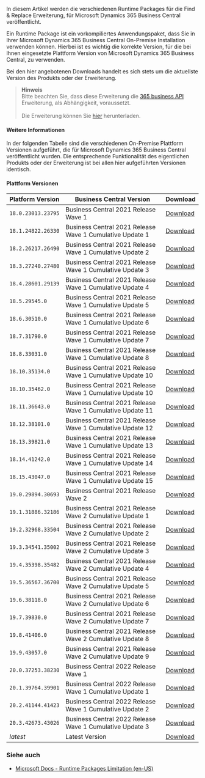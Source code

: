 ﻿In diesem Artikel werden die verschiedenen Runtime Packages für die Find & Replace Erweiterung, für Microsoft Dynamics 365 Business Central veröffentlicht.

Ein Runtime Package ist ein vorkompiliertes Anwendungspaket, dass Sie in Ihrer Microsoft Dynamics 365 Business Central On-Premise Installation verwenden können. Hierbei ist es wichtig die korrekte Version, für die bei Ihnen eingesetzte Plattform Version von Microsoft Dynamics 365 Business Central, zu verwenden.

Bei den hier angebotenen Downloads handelt es sich stets um die aktuellste Version des Produkts oder der Erweiterung.

>**Hinweis**<br>Bitte beachten Sie, dass diese Erweiterung die [365 business API](../365-business-api/) Erweiterung, als Abhängigkeit, voraussetzt.<br><br>Die Erweiterung können Sie [hier](../365-business-api/) herunterladen.

#### Weitere Informationen

In der folgenden Tabelle sind die verschiedenen On-Premise Plattform Versionen aufgeführt, die für Microsoft Dynamics 365 Business Central veröffentlicht wurden. Die entsprechende Funktionalität des eigentlichen Produkts oder der Erweiterung ist bei allen hier aufgeführten Versionen identisch.

#### Plattform Versionen

| Platform Version | Business Central Version | Download |
| --- | --- | --- |
| `18.0.23013.23795` | Business Central 2021 Release Wave 1  | [Download](https://365businessapi.com/api/SoftwareDownload?AppId=43382cd0-11d4-401a-a3c7-d22f954ca99b&version=18.0.23013.23795) |
| `18.1.24822.26330` | Business Central 2021 Release Wave 1 Cumulative Update 1 | [Download](https://365businessapi.com/api/SoftwareDownload?AppId=43382cd0-11d4-401a-a3c7-d22f954ca99b&version=18.1.24822.26330) |
| `18.2.26217.26490` | Business Central 2021 Release Wave 1 Cumulative Update 2 | [Download](https://365businessapi.com/api/SoftwareDownload?AppId=43382cd0-11d4-401a-a3c7-d22f954ca99b&version=18.2.26217.26490) |
| `18.3.27240.27480` | Business Central 2021 Release Wave 1 Cumulative Update 3 | [Download](https://365businessapi.com/api/SoftwareDownload?AppId=43382cd0-11d4-401a-a3c7-d22f954ca99b&version=18.3.27240.27480) |
| `18.4.28601.29139` | Business Central 2021 Release Wave 1 Cumulative Update 4 | [Download](https://365businessapi.com/api/SoftwareDownload?AppId=43382cd0-11d4-401a-a3c7-d22f954ca99b&version=18.4.28601.29139) |
| `18.5.29545.0` | Business Central 2021 Release Wave 1 Cumulative Update 5 | [Download](https://365businessapi.com/api/SoftwareDownload?AppId=43382cd0-11d4-401a-a3c7-d22f954ca99b&version=18.5.29545.0) |
| `18.6.30510.0` | Business Central 2021 Release Wave 1 Cumulative Update 6 | [Download](https://365businessapi.com/api/SoftwareDownload?AppId=43382cd0-11d4-401a-a3c7-d22f954ca99b&version=18.6.30510.0) |
| `18.7.31790.0` | Business Central 2021 Release Wave 1 Cumulative Update 7 | [Download](https://365businessapi.com/api/SoftwareDownload?AppId=43382cd0-11d4-401a-a3c7-d22f954ca99b&version=18.7.31790.0) |
| `18.8.33031.0` | Business Central 2021 Release Wave 1 Cumulative Update 8 | [Download](https://365businessapi.com/api/SoftwareDownload?AppId=43382cd0-11d4-401a-a3c7-d22f954ca99b&version=18.8.33031.0) |
| `18.10.35134.0` | Business Central 2021 Release Wave 1 Cumulative Update 10 | [Download](https://365businessapi.com/api/SoftwareDownload?AppId=43382cd0-11d4-401a-a3c7-d22f954ca99b&version=18.10.35134.0) |
| `18.10.35462.0` | Business Central 2021 Release Wave 1 Cumulative Update 10 | [Download](https://365businessapi.com/api/SoftwareDownload?AppId=43382cd0-11d4-401a-a3c7-d22f954ca99b&version=18.10.35462.0) |
| `18.11.36643.0` | Business Central 2021 Release Wave 1 Cumulative Update 11 | [Download](https://365businessapi.com/api/SoftwareDownload?AppId=43382cd0-11d4-401a-a3c7-d22f954ca99b&version=18.11.36643.0) |
| `18.12.38101.0` | Business Central 2021 Release Wave 1 Cumulative Update 12 | [Download](https://365businessapi.com/api/SoftwareDownload?AppId=43382cd0-11d4-401a-a3c7-d22f954ca99b&version=18.12.38101.0) |
| `18.13.39821.0` | Business Central 2021 Release Wave 1 Cumulative Update 13 | [Download](https://365businessapi.com/api/SoftwareDownload?AppId=43382cd0-11d4-401a-a3c7-d22f954ca99b&version=18.13.39821.0) |
| `18.14.41242.0` | Business Central 2021 Release Wave 1 Cumulative Update 14 | [Download](https://365businessapi.com/api/SoftwareDownload?AppId=43382cd0-11d4-401a-a3c7-d22f954ca99b&version=18.14.41242.0) |
| `18.15.43047.0` | Business Central 2021 Release Wave 1 Cumulative Update 15 | [Download](https://365businessapi.com/api/SoftwareDownload?AppId=43382cd0-11d4-401a-a3c7-d22f954ca99b&version=18.15.43047.0) |
| `19.0.29894.30693` | Business Central 2021 Release Wave 2  | [Download](https://365businessapi.com/api/SoftwareDownload?AppId=43382cd0-11d4-401a-a3c7-d22f954ca99b&version=19.0.29894.30693) |
| `19.1.31886.32186` | Business Central 2021 Release Wave 2 Cumulative Update 1 | [Download](https://365businessapi.com/api/SoftwareDownload?AppId=43382cd0-11d4-401a-a3c7-d22f954ca99b&version=19.1.31886.32186) |
| `19.2.32968.33504` | Business Central 2021 Release Wave 2 Cumulative Update 2 | [Download](https://365businessapi.com/api/SoftwareDownload?AppId=43382cd0-11d4-401a-a3c7-d22f954ca99b&version=19.2.32968.33504) |
| `19.3.34541.35002` | Business Central 2021 Release Wave 2 Cumulative Update 3 | [Download](https://365businessapi.com/api/SoftwareDownload?AppId=43382cd0-11d4-401a-a3c7-d22f954ca99b&version=19.3.34541.35002) |
| `19.4.35398.35482` | Business Central 2021 Release Wave 2 Cumulative Update 4 | [Download](https://365businessapi.com/api/SoftwareDownload?AppId=43382cd0-11d4-401a-a3c7-d22f954ca99b&version=19.4.35398.35482) |
| `19.5.36567.36700` | Business Central 2021 Release Wave 2 Cumulative Update 5 | [Download](https://365businessapi.com/api/SoftwareDownload?AppId=43382cd0-11d4-401a-a3c7-d22f954ca99b&version=19.5.36567.36700) |
| `19.6.38118.0` | Business Central 2021 Release Wave 2 Cumulative Update 6 | [Download](https://365businessapi.com/api/SoftwareDownload?AppId=43382cd0-11d4-401a-a3c7-d22f954ca99b&version=19.6.38118.0) |
| `19.7.39830.0` | Business Central 2021 Release Wave 2 Cumulative Update 7 | [Download](https://365businessapi.com/api/SoftwareDownload?AppId=43382cd0-11d4-401a-a3c7-d22f954ca99b&version=19.7.39830.0) |
| `19.8.41406.0` | Business Central 2021 Release Wave 2 Cumulative Update 8 | [Download](https://365businessapi.com/api/SoftwareDownload?AppId=43382cd0-11d4-401a-a3c7-d22f954ca99b&version=19.8.41406.0) |
| `19.9.43057.0` | Business Central 2021 Release Wave 2 Cumulative Update 9 | [Download](https://365businessapi.com/api/SoftwareDownload?AppId=43382cd0-11d4-401a-a3c7-d22f954ca99b&version=19.9.43057.0) |
| `20.0.37253.38230` | Business Central 2022 Release Wave 1  | [Download](https://365businessapi.com/api/SoftwareDownload?AppId=43382cd0-11d4-401a-a3c7-d22f954ca99b&version=20.0.37253.38230) |
| `20.1.39764.39901` | Business Central 2022 Release Wave 1 Cumulative Update 1 | [Download](https://365businessapi.com/api/SoftwareDownload?AppId=43382cd0-11d4-401a-a3c7-d22f954ca99b&version=20.1.39764.39901) |
| `20.2.41144.41423` | Business Central 2022 Release Wave 1 Cumulative Update 2 | [Download](https://365businessapi.com/api/SoftwareDownload?AppId=43382cd0-11d4-401a-a3c7-d22f954ca99b&version=20.2.41144.41423) |
| `20.3.42673.43026` | Business Central 2022 Release Wave 1 Cumulative Update 3 | [Download](https://365businessapi.com/api/SoftwareDownload?AppId=43382cd0-11d4-401a-a3c7-d22f954ca99b&version=20.3.42673.43026) |
| _latest_ | Latest Version | [Download](https://365businessapi.com/api/SoftwareDownload?AppId=43382cd0-11d4-401a-a3c7-d22f954ca99b) |


### Siehe auch
 - [Microsoft Docs - Runtime Packages Limitation (en-US)](https://docs.microsoft.com/en-us/dynamics365/business-central/dev-itpro/developer/devenv-creating-runtime-packages#limitations)
